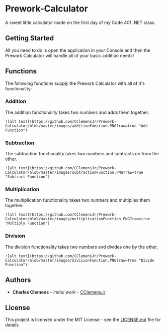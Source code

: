 # Prework-Calculator
A sweet little calculator made on the first day of my Code 401 .NET class.

## Getting Started

All you need to do is open the application in your Console and then the Prework Calculator will handle all of your basic addition needs!

## Functions

The following functions supply the Prework Calculator with all of it's functionality:

### Addition
The addition functionality takes two numbers and adds them together.

```
![alt text](https://github.com/CClemensJr/Prework-Calculator/blob/master/images/additionFunction.PNG?raw=true "Add Function")
```

### Subtraction
The subtraction functionality takes two numbers and subtracts on from the other.

```
![alt text](https://github.com/CClemensJr/Prework-Calculator/blob/master/images/subtractionFunction.PNG?raw=true "Subtract Function")
```

### Multiplication
The multiplication functionality takes two numbers and multiplies them together.

```
![alt text](https://github.com/CClemensJr/Prework-Calculator/blob/master/images/multiplicationFunction.PNG?raw=true "Multiply Function")
```

### Division
The division functionality takes two numbers and divides one by the other.

```
![alt text](https://github.com/CClemensJr/Prework-Calculator/blob/master/images/divisionFunction.PNG?raw=true "Divide Function")
```

## Authors

* **Charles Clemens** - *Initial work* - [CClemensJr](https://github.com/CClemensJr)

## License

This project is licensed under the MIT License - see the [LICENSE.md](LICENSE.md) file for details


